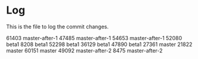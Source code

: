# Log

This is the file to log the commit changes.

61403 master-after-1
47485 master-after-1
54653 master-after-1
52080 beta1
8208 beta1
52298 beta1
36129 beta1
47890 beta1
27361 master
21822 master
60151 master
49092 master-after-2
8475 master-after-2
